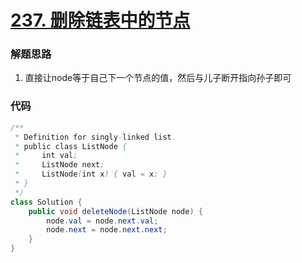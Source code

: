 # [237. 删除链表中的节点](https://leetcode-cn.com/problems/delete-node-in-a-linked-list/)

### 解题思路
1. 直接让node等于自己下一个节点的值，然后与儿子断开指向孙子即可

### 代码

```java
/**
 * Definition for singly-linked list.
 * public class ListNode {
 *     int val;
 *     ListNode next;
 *     ListNode(int x) { val = x; }
 * }
 */
class Solution {
    public void deleteNode(ListNode node) {
        node.val = node.next.val;
        node.next = node.next.next;
    }
}
```
